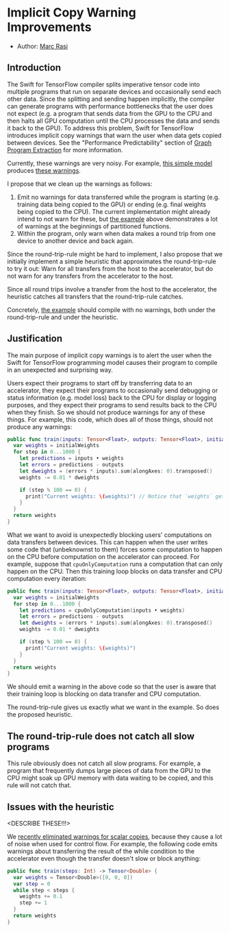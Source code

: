 # Implicit Copy Warning Improvements

* Author: [Marc Rasi](https://github.com/marcrasi)

## Introduction

The Swift for TensorFlow compiler splits imperative tensor code into multiple
programs that run on separate devices and occasionally send each other data.
Since the splitting and sending happen implicitly, the compiler can generate
programs with performance bottlenecks that the user does not expect (e.g. a
program that sends data from the GPU to the CPU and then halts all GPU
computation until the CPU processes the data and sends it back to the GPU). To
address this problem, Swift for TensorFlow introduces implicit copy warnings
that warn the user when data gets copied between devices. See the "Performance
Predictability" section of [Graph Program Extraction] for more information.

Currently, these warnings are very noisy. For example, [this simple model]
produces [these warnings].

I propose that we clean up the warnings as follows:
1. Emit no warnings for data transferred while the program is starting (e.g.
   training data being copied to the GPU) or ending (e.g. final weights being
   copied to the CPU). The current implementation might already intend to not
   warn for these, but [the example] above demonstrates a lot of warnings at the
   beginnings of partitioned functions.
2. Within the program, only warn when data makes a round trip from one device to
   another device and back again.

Since the round-trip-rule might be hard to implement, I also propose that we
initially implement a simple heuristic that approximates the round-trip-rule to
try it out: Warn for all transfers from the host to the accelerator, but do not
warn for any transfers from the accelerator to the host.

Since all round trips involve a transfer from the host to the accelerator, the
heuristic catches all transfers that the round-trip-rule catches.

Concretely, [the example] should compile with no warnings, both under the
round-trip-rule and under the heuristic.

[Graph Program Extraction]: https://github.com/tensorflow/swift/blob/master/docs/GraphProgramExtraction.md
[this simple model]: ./ImplicitCopyWarnings/LinearRegression.swift
[the example]: ./ImplicitCopyWarnings/LinearRegression.swift
[these warnings]: ./ImplicitCopyWarnings/LinearRegression-warnings.txt

## Justification

The main purpose of implicit copy warnings is to alert the user when the Swift
for TensorFlow programming model causes their program to compile in an
unexpected and surprising way.

Users expect their programs to start off by transferring data to an accelerator,
they expect their programs to occasionally send debugging or status information
(e.g. model loss) back to the CPU for display or logging purposes, and they
expect their programs to send results back to the CPU when they finish. So we
should not produce warnings for any of these things. For example, this code,
which does all of those things, should not produce any warnings:

```swift
public func train(inputs: Tensor<Float>, outputs: Tensor<Float>, initialWeights: Tensor<Float>) -> Tensor<Float> {
  var weights = initialWeights
  for step in 0...1000 {
    let predictions = inputs • weights
    let errors = predictions - outputs
    let dweights = (errors * inputs).sum(alongAxes: 0).transposed()
    weights -= 0.01 * dweights

    if (step % 100 == 0) {
      print("Current weights: \(weights)") // Notice that `weights` gets copied to the CPU
    }
  }
  return weights
}
```

What we want to avoid is unexpectedly blocking users' computations on data
transfers between devices. This can happen when the user writes some code that
(unbeknownst to them) forces some computation to happen on the CPU before
computation on the accelerator can proceed. For example, suppose that
`cpuOnlyComputation` runs a computation that can only happen on the CPU. Then
this training loop blocks on data transfer and CPU computation every iteration:

```swift
public func train(inputs: Tensor<Float>, outputs: Tensor<Float>, initialWeights: Tensor<Float>) -> Tensor<Float> {
  var weights = initialWeights
  for step in 0...1000 {
    let predictions = cpuOnlyComputation(inputs • weights)
    let errors = predictions - outputs
    let dweights = (errors * inputs).sum(alongAxes: 0).transposed()
    weights -= 0.01 * dweights

    if (step % 100 == 0) {
      print("Current weights: \(weights)")
    }
  }
  return weights
}
```

We should emit a warning in the above code so that the user is aware that their
training loop is blocking on data transfer and CPU computation.

The round-trip-rule gives us exactly what we want in the example. So does the
proposed heuristic.

## The round-trip-rule does not catch all slow programs

This rule obviously does not catch all slow programs. For example, a program
that frequently dumps large pieces of data from the GPU to the CPU might soak up
GPU memory with data waiting to be copied, and this rule will not catch that.

## Issues with the heuristic

<DESCRIBE THESE!!!>

We [recently eliminated warnings for scalar copies], because they cause a lot of
noise when used for control flow. For example, the following code emits warnings
about transferring the result of the while condition to the accelerator even
though the transfer doesn't slow or block anything:

```swift
public func train(steps: Int) -> Tensor<Double> {
  var weights = Tensor<Double>([0, 0, 0])
  var step = 0
  while step < steps {
    weights += 0.1
    step += 1
  }
  return weights
}
```



[recently eliminated warnings for scalar copies]: https://github.com/apple/swift/pull/18549
